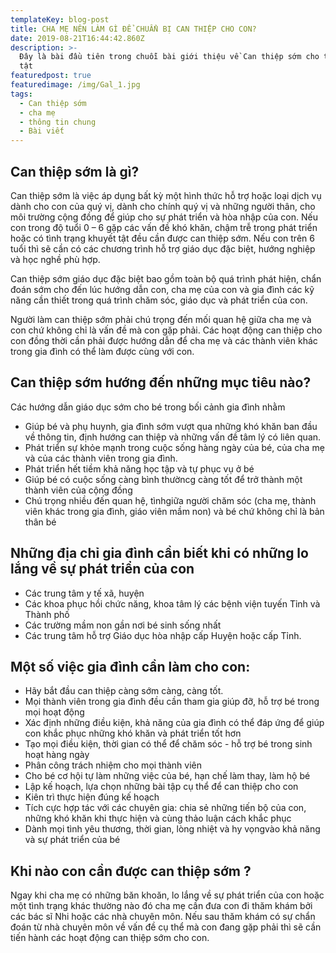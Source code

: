 ```yaml
---
templateKey: blog-post
title: CHA MẸ NÊN LÀM GÌ ĐỂ CHUẨN BỊ CAN THIỆP CHO CON?
date: 2019-08-21T16:44:42.860Z
description: >-
  Đây là bài đầu tiên trong chuỗi bài giới thiệu về Can thiệp sớm cho trẻ khuyết
  tật
featuredpost: true
featuredimage: /img/Gal_1.jpg
tags:
  - Can thiệp sớm
  - cha mẹ
  - thông tin chung
  - Bài viết
---
```

## Can thiệp sớm là gì?

Can thiệp sớm là việc áp dụng bất kỳ một hình thức hỗ trợ hoặc loại dịch vụ dành cho con của quý vị, dành cho chính quý vị và những người thân, cho môi trường cộng đồng để giúp cho sự phát triển và hòa nhập của con. Nếu con trong độ tuổi 0 – 6 gặp các vấn đề khó khăn, chậm trễ trong phát triển hoặc có tình trạng khuyết tật đều cần được can thiệp sớm. Nếu con trên 6 tuổi thì sẽ cần có các chương trình hỗ trợ giáo dục đặc biệt, hướng nghiệp và học nghề phù hợp. 

Can thiệp sớm giáo dục đặc biệt bao gồm toàn bộ quá trình phát hiện, chẩn đoán sớm cho đến lúc hướng dẫn con, cha mẹ của con và gia đình các kỹ năng cần thiết trong quá trình chăm sóc, giáo dục và phát triển của con.

Người làm can thiệp sớm phải chú trọng đến mối quan hệ giữa cha mẹ và con chứ không chỉ là vấn đề mà con gặp phải. Các hoạt động can thiệp cho con đồng thời cần phải được hướng dẫn để cha mẹ và các thành viên khác trong gia đình có thể làm được cùng với con. 

## Can thiệp sớm hướng đến những mục tiêu nào?

Các hướng dẫn giáo dục sớm cho bé trong bối cảnh gia đình nhằm

* Giúp bé và phụ huynh, gia đình sớm vượt qua những khó khăn ban đầu về thông tin, định hướng can thiệp và những vấn đề tâm lý có liên quan.
* Phát triển sự khỏe mạnh trong cuộc sống hàng ngày của bé, của cha mẹ và của các thành viên trong gia đình. 
* Phát triển hết tiềm khả năng học tập và tự phục vụ ở bé
* Giúp bé có cuộc sống càng bình thườncg càng tốt để trở thành một thành viên của cộng đồng
* Chú trọng nhiều đến quan hệ, tìnhgiữa người chăm sóc (cha mẹ, thành viên khác trong gia đình, giáo viên mầm non) và bé chứ không chỉ là bản thân bé

## Những địa chỉ gia đình cần biết khi có những lo lắng về sự phát triển của con

* Các trung tâm y tế xã, huyện
* Các khoa phục hồi chức năng, khoa tâm lý các bệnh viện tuyến Tỉnh và Thành phố
* Các trường mầm non gần nơi bé sinh sống nhất
* Các trung tâm hỗ trợ Giáo dục hòa nhập cấp Huyện hoặc cấp Tỉnh.

## Một số việc gia đình cần làm cho con: 

* Hãy bắt đầu can thiệp càng sớm càng, càng tốt.
* Mọi thành viên trong gia đình đều cần tham gia giúp đỡ, hỗ trợ bé trong mọi hoạt động 
* Xác định những điều kiện, khả năng của gia đình có thể đáp ứng để giúp con khắc phục những khó khăn và phát triển tốt hơn
* Tạo mọi điều kiện, thời gian có thể để chăm sóc - hỗ trợ bé trong sinh hoạt hàng ngày
* Phân công trách nhiệm cho mọi thành viên
* Cho bé cơ hội tự làm những việc của bé, hạn chế làm thay, làm hộ bé
* Lập kế hoạch, lựa chọn những bài tập cụ thể để can thiệp cho con
* Kiên trì thực hiện đúng kế hoạch
* Tích cực hợp tác với các chuyên gia: chia sẻ những tiến bộ của con, những khó khăn khi thực hiện và cùng thảo luận cách khắc phục
* Dành mọi tình yêu thương, thời gian, lòng nhiệt và hy vọngvào khả năng và sự phát triển của bé

## Khi nào con cần được can thiệp sớm ? 

Ngay khi cha mẹ có những băn khoăn, lo lắng về sự phát triển của con hoặc một tình trạng khác thường nào đó cha mẹ cần đưa con đi thăm khám bởi các bác sĩ Nhi hoặc các nhà chuyên môn. Nếu sau thăm khám có sự chẩn đoán từ nhà chuyên môn về vấn đề cụ thể mà con đang gặp phải thì sẽ cần tiến hành các hoạt động can thiệp sớm cho con.

